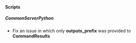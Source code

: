 
#### Scripts
##### CommonServerPython
- Fix an issue in which only **outputs_prefix** was provided to **CommandResults**
